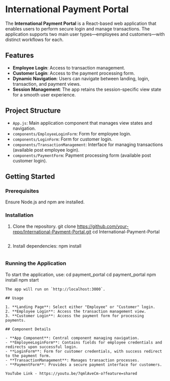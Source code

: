 
# International Payment Portal

The **International Payment Portal** is a React-based web application that enables users to perform secure login and manage transactions. The application supports two main user types—employees and customers—with distinct workflows for each.

## Features

- **Employee Login**: Access to transaction management.
- **Customer Login**: Access to the payment processing form.
- **Dynamic Navigation**: Users can navigate between landing, login, transaction, and payment views.
- **Session Management**: The app retains the session-specific view state for a smooth user experience.

## Project Structure

- `App.js`: Main application component that manages view states and navigation.
- `components/EmployeeLoginForm`: Form for employee login.
- `components/LoginForm`: Form for customer login.
- `components/TransactionManagement`: Interface for managing transactions (available post employee login).
- `components/PaymentForm`: Payment processing form (available post customer login).

## Getting Started

### Prerequisites

Ensure Node.js and npm are installed.

### Installation

1. Clone the repository.
   git clone https://github.com/your-repo/International-Payment-Portal.git
   cd International-Payment-Portal
   ```
2. Install dependencies:
   npm install
   ```

### Running the Application

To start the application, use:
cd payment_portal
cd payment_portal
npm install
npm start
```
The app will run on `http://localhost:3000`.

## Usage

1. **Landing Page**: Select either "Employee" or "Customer" login.
2. **Employee Login**: Access the transaction management view.
3. **Customer Login**: Access the payment form for processing payments.

## Component Details

- **App Component**: Central component managing navigation.
- **EmployeeLoginForm**: Contains fields for employee credentials and redirects upon successful login.
- **LoginForm**: Form for customer credentials, with success redirect to the payment form.
- **TransactionManagement**: Manages transaction processes.
- **PaymentForm**: Provides a secure payment interface for customers.

YouTube Link - https://youtu.be/7qmlAveCm-o?feature=shared 

